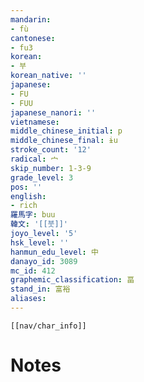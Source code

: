 ```yaml
---
mandarin:
- fù
cantonese:
- fu3
korean:
- 부
korean_native: ''
japanese:
- FU
- FUU
japanese_nanori: ''
vietnamese:
middle_chinese_initial: p
middle_chinese_final: ɨu
stroke_count: '12'
radical: 宀
skip_number: 1-3-9
grade_level: 3
pos: ''
english:
- rich
羅馬字: buu
韓文: '[[붓]]'
joyo_level: '5'
hsk_level: ''
hanmun_edu_level: 中
danayo_id: 3089
mc_id: 412
graphemic_classification: 畐
stand_in: 富裕
aliases:
---
```

```meta-bind-embed
[[nav/char_info]]
```

# Notes
